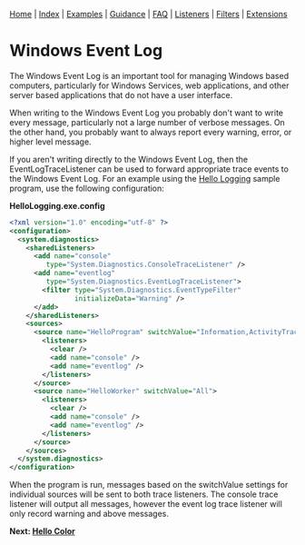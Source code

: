 [Home](../ReadMe.md) | [Index](Index.md) | [Examples](Examples.md) | [Guidance](Guidance.md) | [FAQ](FAQ.md) | [Listeners](Listeners.md) | [Filters](Filters.md) | [Extensions](Extensions.md)

# Windows Event Log

The Windows Event Log is an important tool for managing Windows based computers, particularly for Windows Services, web applications, and other server based applications that do not have a user interface.

When writing to the Windows Event Log you probably don't want to write every message, particularly not a large number of verbose messages. On the other hand, you probably want to always report every warning, error, or higher level message.

If you aren't writing directly to the Windows Event Log, then the EventLogTraceListener can be used to forward appropriate trace events to the Windows Event Log. For an example using the [Hello Logging](Hello-Logging.md) sample program, use the following configuration:

**HelloLogging.exe.config**
```xml
<?xml version="1.0" encoding="utf-8" ?>
<configuration>
  <system.diagnostics>
    <sharedListeners>
      <add name="console"
         type="System.Diagnostics.ConsoleTraceListener" />
      <add name="eventlog"
         type="System.Diagnostics.EventLogTraceListener">
        <filter type="System.Diagnostics.EventTypeFilter"
                initializeData="Warning" />
      </add>
    </sharedListeners>
    <sources>
      <source name="HelloProgram" switchValue="Information,ActivityTracing">
        <listeners>
          <clear />
          <add name="console" />
          <add name="eventlog" />
        </listeners>
      </source>
      <source name="HelloWorker" switchValue="All">
        <listeners>
          <clear />
          <add name="console" />
          <add name="eventlog" />
        </listeners>
      </source>
    </sources>
  </system.diagnostics>
</configuration>
```

When the program is run, messages based on the switchValue settings for individual sources will be sent to both trace listeners. The console trace listener will output all messages, however the event log trace listener will only record warning and above messages.

**Next: [Hello Color](Hello-Color.md)**
